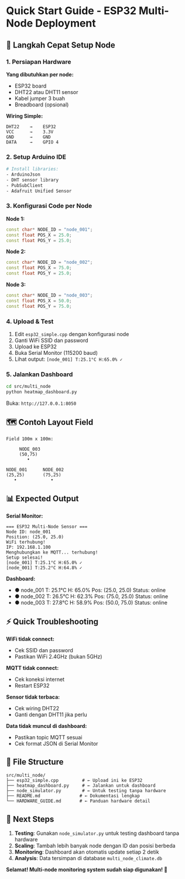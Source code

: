 # Quick Start Guide - ESP32 Multi-Node Deployment

## 🚀 Langkah Cepat Setup Node

### 1. Persiapan Hardware

**Yang dibutuhkan per node:**

- ESP32 board
- DHT22 atau DHT11 sensor
- Kabel jumper 3 buah
- Breadboard (opsional)

**Wiring Simple:**

```
DHT22    →    ESP32
VCC      →    3.3V
GND      →    GND
DATA     →    GPIO 4
```

### 2. Setup Arduino IDE

```bash
# Install libraries:
- ArduinoJson
- DHT sensor library
- PubSubClient
- Adafruit Unified Sensor
```

### 3. Konfigurasi Code per Node

**Node 1:**

```cpp
const char* NODE_ID = "node_001";
const float POS_X = 25.0;
const float POS_Y = 25.0;
```

**Node 2:**

```cpp
const char* NODE_ID = "node_002";
const float POS_X = 75.0;
const float POS_Y = 25.0;
```

**Node 3:**

```cpp
const char* NODE_ID = "node_003";
const float POS_X = 50.0;
const float POS_Y = 75.0;
```

### 4. Upload & Test

1. Edit `esp32_simple.cpp` dengan konfigurasi node
2. Ganti WiFi SSID dan password
3. Upload ke ESP32
4. Buka Serial Monitor (115200 baud)
5. Lihat output: `[node_001] T:25.1°C H:65.0% ✓`

### 5. Jalankan Dashboard

```bash
cd src/multi_node
python heatmap_dashboard.py
```

Buka: `http://127.0.0.1:8050`

## 🗺️ Contoh Layout Field

```
Field 100m x 100m:

     NODE_003
     (50,75)
        •

NODE_001      NODE_002
(25,25)       (75,25)
   •             •
```

## 📊 Expected Output

**Serial Monitor:**

```
=== ESP32 Multi-Node Sensor ===
Node ID: node_001
Position: (25.0, 25.0)
WiFi terhubung!
IP: 192.168.1.100
Menghubungkan ke MQTT... terhubung!
Setup selesai!
[node_001] T:25.1°C H:65.0% ✓
[node_001] T:25.2°C H:64.8% ✓
```

**Dashboard:**

- ● node_001 T: 25.1°C H: 65.0% Pos: (25.0, 25.0) Status: online
- ● node_002 T: 26.5°C H: 62.3% Pos: (75.0, 25.0) Status: online
- ● node_003 T: 27.8°C H: 58.9% Pos: (50.0, 75.0) Status: online

## ⚡ Quick Troubleshooting

**WiFi tidak connect:**

- Cek SSID dan password
- Pastikan WiFi 2.4GHz (bukan 5GHz)

**MQTT tidak connect:**

- Cek koneksi internet
- Restart ESP32

**Sensor tidak terbaca:**

- Cek wiring DHT22
- Ganti dengan DHT11 jika perlu

**Data tidak muncul di dashboard:**

- Pastikan topic MQTT sesuai
- Cek format JSON di Serial Monitor

## 📁 File Structure

```
src/multi_node/
├── esp32_simple.cpp         # ← Upload ini ke ESP32
├── heatmap_dashboard.py     # ← Jalankan untuk dashboard
├── node_simulator.py        # ← Untuk testing tanpa hardware
├── README.md               # ← Dokumentasi lengkap
└── HARDWARE_GUIDE.md       # ← Panduan hardware detail
```

## 🎯 Next Steps

1. **Testing**: Gunakan `node_simulator.py` untuk testing dashboard tanpa hardware
2. **Scaling**: Tambah lebih banyak node dengan ID dan posisi berbeda
3. **Monitoring**: Dashboard akan otomatis update setiap 2 detik
4. **Analysis**: Data tersimpan di database `multi_node_climate.db`

**Selamat! Multi-node monitoring system sudah siap digunakan! 🎉**
